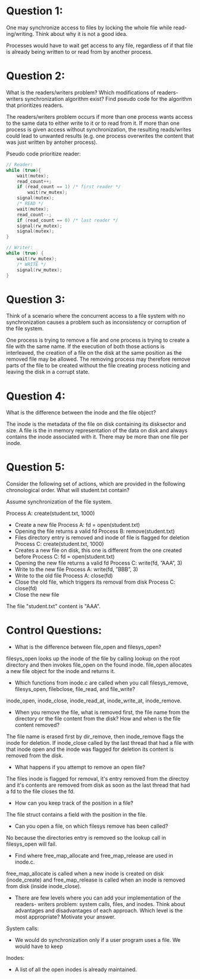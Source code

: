 # Question 1: 
One may synchronize access to files by locking the whole file while read- ing/writing. Think about why it is not a good idea.

Processes would have to wait get access to any file, regardless of if that file is already being written to or read from by another process.

# Question 2: 
What is the readers/writers problem? Which modifications of readers- writers synchronization algorithm exist? Find pseudo code for the algorithm that prioritizes readers.

The readers/writers problem occurs if more than one process wants access to the same data to either write to it or to read from it. If more than one process is given access without synchronization, the resulting reads/writes could lead to unwanted results (e.g. one process overwrites the content that was just written by antoher process). 

Pseudo code prioritize reader:
```c
// Reader:
while (true){
    wait(mutex);
    read_count++;
    if (read_count == 1) /* first reader */
        wait(rw_mutex);
    signal(mutex);
    /* READ */
    wait(mutex);
    read_count--;
    if (read_count == 0) /* last reader */
    signal(rw_mutex);
    signal(mutex);
}

// Writer:
while (true) {
    wait(rw_mutex);
    /* WRITE */
    signal(rw_mutex);
}
```

# Question 3:
Think of a scenario where the concurrent access to a file system with no
synchronization causes a problem such as inconsistency or corruption of
the file system.

One process is trying to remove a file and one process is trying to create a file with the same name. If the execution of both those actions is interleaved, the creation of a file on the disk at the same position as the removed file may be allowed. The removing process may therefore remove parts of the file to be created without the file creating process noticing and leaving the disk in a corrupt state.

# Question 4:
What is the difference between the inode and the file object?

The inode is the metadata of the file on disk containing its disksector and size. A file is the in memory representation of the data on disk and always contains the inode associated with it. There may be more than one file per inode.

# Question 5:
Consider the following set of actions, which are provided in the following
chronological order. What will student.txt contain?

Assume synchronization of the file system.

Process A: create(student.txt, 1000)
- Create a new file
Process A: fd = open(student.txt)
- Opening the file returns a valid fd
Process B: remove(student.txt)
- Files directory entry is removed and inode of file is flagged for deletion 
Process C: create(student.txt, 1000)
- Creates a new file on disk, this one is different from the one created before
Process C: fd = open(student.txt)
- Opening the new file returns a valid fd 
Process C: write(fd, ”AAA”, 3)
- Write to the new file
Process A: write(fd, ”BBB”, 3)
- Write to the old file
Process A: close(fd)
- Close the old file, which triggers its removal from disk
Process C: close(fd)
- Close the new file

The file "student.txt" content is "AAA".

# Control Questions:

- What is the difference between file_open and filesys_open? 

filesys_open looks up the inode of the file by calling lookup on the root directory and then invokes file_open on the found inode. file_open allocates a new file object for the inode and returns it.

- Which functions from inode.c are called when you call filesys_remove,
filesys_open, filebclose, file_read, and file_write?

inode_open, inode_close, inode_read_at, inode_write_at, inode_remove.

- When you remove the file, what is removed first, the file name from the
directory or the file content from the disk? How and when is the file
content removed?

The file name is erased first by dir_remove, then inode_remove flags the inode for deletion.
If inode_close called by the last thread that had a file with that inode open and the inode was flagged for deletion its content is removed from the disk.

- What happens if you attempt to remove an open file?

The files inode is flagged for removal, it's entry removed from the directoy and it's contents are removed from disk as soon as the last thread that had a fd to the file closes the fd.

- How can you keep track of the position in a file?

The file struct contains a field with the position in the file.

- Can you open a file, on which filesys remove has been called?

No because the directories entry is removed so the lookup call in filesys_open will fail.

- Find where free_map_allocate and free_map_release are used in inode.c.

free_map_allocate is called when a new inode is created on disk (inode_create) and free_map_release is called when an inode is removed from disk (inside inode_close).

- There are few levels where you can add your implementation of the readers-
writers problem: system calls, files, and inodes. Think about advantages
and disadvantages of each approach. Which level is the most appropriate?
Motivate your answer.

System calls:
- We would do synchronization only if a user program uses a file. We would have to keep 

Inodes:
- A list of all the open inodes is already maintained.
